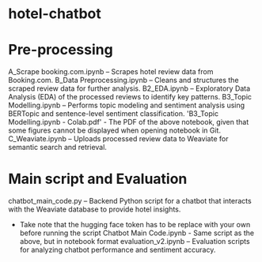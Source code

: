 # hotel-chatbot

# Pre-processing
A_Scrape booking.com.ipynb – Scrapes hotel review data from Booking.com.
B_Data Preprocessing.ipynb – Cleans and structures the scraped review data for further analysis.
B2_EDA.ipynb – Exploratory Data Analysis (EDA) of the processed reviews to identify key patterns.
B3_Topic Modelling.ipynb – Performs topic modeling and sentiment analysis using BERTopic and sentence-level sentiment classification.
'B3_Topic Modelling.ipynb - Colab.pdf' - The PDF of the above notebook, given that some figures cannot be displayed when opening notebook in Git.
C_Weaviate.ipynb – Uploads processed review data to Weaviate for semantic search and retrieval.

# Main script and Evaluation
chatbot_main_code.py – Backend Python script for a chatbot that interacts with the Weaviate database to provide hotel insights.
 - Take note that the hugging face token has to be replace with your own before running the script
Chatbot Main Code.ipynb - Same script as the above, but in notebook format 
evaluation_v2.ipynb – Evaluation scripts for analyzing chatbot performance and sentiment accuracy.
